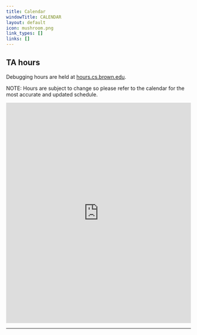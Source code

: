 ```yaml
---
title: Calendar
windowTitle: CALENDAR
layout: default
icon: mushroom.png
link_types: []
links: []
---
```


## TA hours

Debugging hours are held at [hours.cs.brown.edu](hours.cs.brown.edu).

NOTE: Hours are subject to change so please refer to the calendar for the most accurate and updated schedule.
<div class="calendar">
    <iframe src="https://calendar.google.com/calendar/embed?src=c_ba86c6f1fcc8e81ff28e560b47b9431827be287452045db1b1da1c7fd9adfadb%40group.calendar.google.com&ctz=America%2FNew_York" style="border: 0" width="100%" height="600" frameborder="0" scrolling="no"></iframe>
</div>

<hr>
